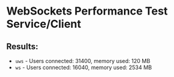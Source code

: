# WebSockets Performance Test Service/Client

## Results:

* `uws` - Users connected: 31400, memory used: 120 MB
* `ws` - Users connected: 16040, memory used: 2534 MB